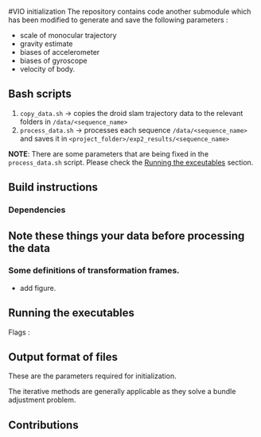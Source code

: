 #VIO initialization
The repository contains code another submodule which has been modified to
generate and save the following parameters :
- scale of monocular trajectory
- gravity estimate
- biases of accelerometer
- biases of gyroscope
- velocity of body.


## Bash scripts

1. `copy_data.sh` -> copies the droid slam trajectory data to the relevant folders
   in `/data/<sequence_name>`
2. `process_data.sh` -> processes each sequence `/data/<sequence_name>` and saves
   it in `<project_folder>/exp2_results/<sequence_name>`

__NOTE__: There are some parameters that are being fixed in the
`process_data.sh` script. Please check the [Running
the exceutables](#running_the_executables) section.


## Build instructions
### Dependencies
###

## Note these things your data before processing the data

### Some definitions of transformation frames.

- add figure.

## Running the executables

Flags :

## Output format of files


These are the parameters required for initialization.

The iterative methods are generally applicable as they solve a bundle adjustment
problem.

## Contributions
